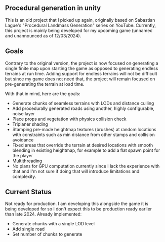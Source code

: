 ## Procedural generation in unity
This is an old project that I picked up again, originally based on Sabastian Lague's "Procedural Landmass Generation" series on YouTube.
Currently, this project is mainly being developed for my upcoming game (unnamed and unannounced as of 12/03/2024).


## Goals
Contrary to the original version, the project is now focused on generating a single finite map upon starting the game as opposed to generating endless terrains at run time. Adding support for endless terrains will not be difficult but since my game does not need that, the project will remain focused on pre-generating the terrain at load time. 

With that in mind, here are the goals:

- Generate chunks of seamless terrains with LODs and distance culling
- Add procedurally generated roads using another, highly configurable, noise layer
- Place props and vegetation with physics collision check
- Triplaner shading 
- Stamping pre-made heightmap textures (brushes) at random locations with constraints such as min distance from other stamps and collision avoidance
- Fixed areas that override the terrain at desired locations with smooth blending in existing heightmap, for example to add a flat spawn point for the player
- Multithreading
- No plans for GPU computation currently since I lack the experience with that and I'm not sure if doing that will introduce limitations and complexity.

## Current Status
Not ready for production. I am developing this alongside the game it is being developed for so I don't expect this to be production ready earlier than late 2024.
Already implemented: 
- Generate chunks with a single LOD level
- Add single road 
- Set number of chunks to generate


